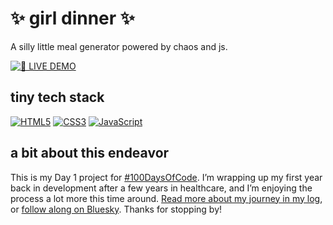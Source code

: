 # ✨ girl dinner ✨

A silly little meal generator powered by chaos and js.

[![🌈 LIVE DEMO](https://img.shields.io/badge/🌈_LIVE_DEMO-ff79c6?style=for-the-badge)](https://kirenia.me/girl-dinner)

## tiny tech stack
[![HTML5](https://img.shields.io/badge/HTML5-black?style=for-the-badge&logo=html5&labelColor=ff5733&logoColor=white)](https://developer.mozilla.org/en-US/docs/Web/HTML)
[![CSS3](https://img.shields.io/badge/CSS3-black?style=for-the-badge&logo=css3&labelColor=264de4&logoColor=white)](https://developer.mozilla.org/en-US/docs/Web/CSS)
[![JavaScript](https://img.shields.io/badge/JavaScript-black?style=for-the-badge&logo=javascript&labelColor=f7df1e&logoColor=black)](https://developer.mozilla.org/en-US/docs/Web/JavaScript)

## a bit about this endeavor
This is my Day 1 project for [#100DaysOfCode](https://github.com/PollinaKire-FS/100-days-of-code/blob/main/log.md). I’m wrapping up my first year back in development after a few years in healthcare, and I’m enjoying the process a lot more this time around. [Read more about my journey in my log](https://github.com/PollinaKire-FS/100-days-of-code/blob/main/log.md), or [follow along on Bluesky](https://bsky.app/profile/kirenia.bsky.social). Thanks for stopping by!
